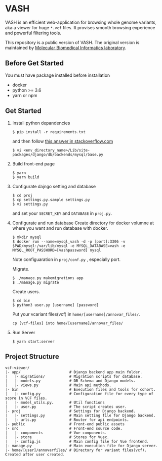 # VASH

VASH is an efficient web-application for browsing whole genome variants, aka a viewer for huge `*.vcf` files.
It provises smooth browsing experience and powerful filtering tools.

This repository is a public version of VASH.  The original version is maintained by [Molecular Biomedical Informatics laboratory](https://zoro.ee.ncku.edu.tw).

## Before Get Started

You must have package installed before installation
- docker
- python >= 3.6
- yarn or npm

## Get Started

1. Install python depandencies
   ```
   $ pip install -r requirements.txt
   ```
   and then follow [this answer in stackoverflow.com](https://stackoverflow.com/a/55954355)
   ```
   $ vi <env_directory_name>/Lib/site-packages/django/db/backends/mysql/base.py
   ```

2. Build front-end page
   ```
   $ yarn
   $ yarn build
   ```

3. Configurate dajngo setting and database

   ```
   $ cd proj
   $ cp settings.py.sample settings.py
   $ vi settings.py
   ```
   and set your `SECRET_KEY` and `DATABASE` in `proj.py`.
   
4. Configurate and run database
   Create directory for docker volumne at where you want and run database with docker.
   ```
   $ mkdir mysql
   $ docker run --name=mysql_vash -d -p [port]:3306 -v $PWD/mysql:/var/lib/mysql -e MYSQL_DATABASE=vash -e MYSQL_ROOT_PASSWORD=[vashpassword] mysql
    ```
   Note configuaration in `proj/conf.py` , especially port.
   
   Migrate. 
   ```
   $ ./manage.py makemigrations app
   $ ./manage.py migrate
   ```
   
   Create users.
   ```
   $ cd bin
   $ python3 user.py [username] [password]
   ```
 

    Put your vcariant files(vcf) in `home/[username]/annovar_files/`.
    ```
    cp [vcf-files] into home/[username]/annovar_files/
    ```

5. Run Server

   ```
   $ yarn start:server   
   ```


## Project Structure

```
vcf-viewer/
|- app/                      # Django backend app main folder.
|   |- migrations/           # Migration scripts for database.
|   |- models.py             # DB Schema and Django models.
|   |- views.py              # Main api methods.
|- bin                       # Execution files and tools for cohort.
|   |- config.py             # Configuration file for every type of score in VCF files.
|   |- model_utils.py.       # Util functions
|   |- user.py               # The script creates user.
|- proj                      # Settings for Django backend.
|   |- settings.py           # Main setting file for Django backend.
|   |- urls.py               # Router for api endpoints.
|- public                    # Front-end public assets 
|- src                       # Front-end source code.
|   |- components            # Vue components.
|   |- store                 # Stores for Vuex.
|   |- config.js             # Main config file for Vue frontend.
|- manage.py                 # Main execution file for Django server.
|- home/[user]/annovarfiles/ # Directory for variant files(vcf). Created after user created.
```
